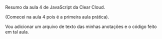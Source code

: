 Resumo da aula 4 de JavaScript da Clear Cloud.

(Comecei na aula 4 pois é a primeira aula prática).

Vou adicionar um arquivo de texto das minhas anotações e o código feito em tal aula.
